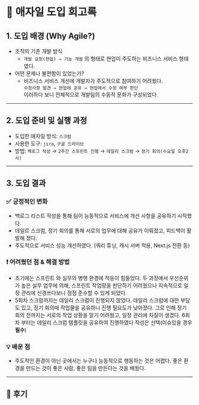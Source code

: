 # 🚀 애자일 도입 회고록

## 1. 도입 배경 (Why Agile?)
- 조직의 기존 개발 방식
  - `개발 요청(현업) → 기능 개발` 의 형태로 현업이 주도하는 비즈니스 서비스 형태였다.
- 어떤 문제나 불편함이 있었는가?
  - 비즈니스 서비스 개선에 개발자가 주도적으로 참여하기 어려웠다.  
    `수정사항 발견 → 현업에 공유 → 현업에서 수정 여부 판단`  
    이러하다 보니 전체적으로 개발팀의 수동적 문화가 구성되었다. 

---

## 2. 도입 준비 및 실행 과정
- 도입한 애자일 방식: `스크럼`
- 사용한 도구: `jira`, `구글 드라이브`
- 방법: `백로그 작성` → `2주간 스프린트 진행` → `데일리 스크럼` → `정기 회의(수요일 오후2시)`

---

## 3. 도입 결과
### ✅ 긍정적인 변화
- 백로그 리스트 작성을 통해 팀이 능동적으로 서비스에 개선 사항을 공유하기 시작했다.
- 데일르 스크럼, 정기 회의를 통해 서로의 업무에 대해 공유가 이뤄졌고, 피드백이 활발해 졌다.
- 주도적으로 서비스 성능 개선하였다. (쿼리 튜닝, 캐시 서버 적용, Next.js 전환 등)

### ❗ 어려웠던 점 & 해결 방법
- 초기에는 스프린트 와 실무의 병행 환경에 적응이 힘들었다. 두 과정에서 우선순위가 높은 실무 업무에 의해, 스프린트 작업량을 판단하기 어려웠으나 지속적으로 일정 관리에 신경쓰다보니 점점 준수할 수 있게 되었다.
- 5회차 스크럼까지는 데일리 스크럼이 진행되지 않았다. 데일리 스크럼에 대한 부담도 있고, 정기 회의때 작업물을 공유하니 진행 필요도가 낮아졌다. 그로 인해 정기 회의 전까지는 서로의 작업 상황을 알기 어려웠고, 일정 관리에 차질이 생겼다.
  6회차 부터는 데일리 스크럼 템플릿을 공유하여 진행하였다 작성은 선택(이슈있을 경우 **필수**)

### 💡 배운 점
- 주도적인 환경이 아닌 곳에서는 누구나 능동적으로 행동하는 것은 어렵다. 좋은 환경을 만드는 것이 좋은 사람, 좋은 팀을 만든다는 것을 배웠다.

---

## 🧠 후기 
